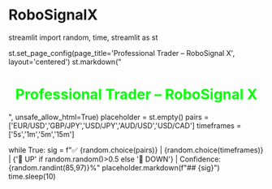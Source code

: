 # RoboSignalX
streamlit
import random, time, streamlit as st

st.set_page_config(page_title='Professional Trader – RoboSignal X', layout='centered')
st.markdown("<h1 style='text-align:center;color:#00FF00;'>Professional Trader – RoboSignal X</h1>", unsafe_allow_html=True)
placeholder = st.empty()
pairs = ['EUR/USD','GBP/JPY','USD/JPY','AUD/USD','USD/CAD']
timeframes = ['5s','1m','5m','15m']

while True:
    sig = f"✅ {random.choice(pairs)} | {random.choice(timeframes)} | {'🔼 UP' if random.random()>0.5 else '🔽 DOWN'} | Confidence: {random.randint(85,97)}%"
    placeholder.markdown(f"## {sig}")
    time.sleep(10)
